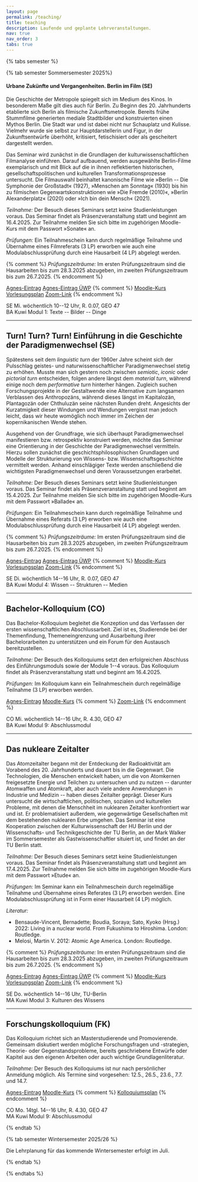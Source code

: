 ```yaml
---
layout: page
permalink: /teaching/
title: teaching
description: Laufende und geplante Lehrveranstaltungen.
nav: true
nav_order: 3
tabs: true
---
```


{% tabs semester %}

{% tab semester Sommersemester 2025%}

#### Urbane Zukünfte und Vergangenheiten. Berlin im Film (SE)

Die Geschichte der Metropole spiegelt sich im Medium des Kinos. In besonderem
Maße gilt dies auch für Berlin. Zu Beginn des 20. Jahrhunderts etablierte sich
Berlin als filmische Zukunftsmetropole. Bereits frühe Stummfilme generierten
mediale Stadtbilder und konstruierten einen Mythos Berlin. Die Stadt war und
ist dabei nicht nur Schauplatz und Kulisse. Vielmehr wurde sie selbst zur
Hauptdarstellerin und Figur, in der Zukunftsentwürfe überhöht, kritisiert,
fetischisiert oder als gescheitert dargestellt werden.

Das Seminar wird zunächst in die Grundlagen der kulturwissenschaftlichen
Filmanalyse einführen. Darauf aufbauend, werden ausgewählte Berlin-Filme
exemplarisch und mit Blick auf die in ihnen reflektierten historischen,
gesellschaftspolitischen und kulturellen Transformationsprozesse untersucht.
Die Filmauswahl beinhaltet kanonische Filme wie »Berlin -- Die Symphonie der
Großstadt« (1927), »Menschen am Sonntag« (1930) bis hin zu filmischen
Gegenwartskonstruktionen wie »Die Fremde (2010)«, »Berlin Alexanderplatz«
(2020) oder »Ich bin dein Mensch« (2021).

*Teilnahme:* Der Besuch dieses Seminars setzt keine Studienleistungen voraus.
Das Seminar findet als Präsenzveranstaltung statt und beginnt am 16.4.2025. Zur
Teilnahme melden Sie sich bitte im zugehörigen Moodle-Kurs mit dem Passwort
»Sonate« an.

*Prüfungen:* Ein Teilnahmeschein kann durch regelmäßige Teilnahme und Übernahme
eines Filmreferats (3 LP) erworben wie auch eine Modulabschlussprüfung durch
eine Hausarbeit (4 LP) abgelegt werden.

{% comment %}
*Prüfungszeiträume:* Im ersten Prüfungszeitraum sind die Hausarbeiten bis zum
28.3.2025 abzugeben, im zweiten Prüfungszeitraum bis zum 26.7.2025.
{% endcomment %}

<abbr class="badge"><a
href="https://agnes.hu-berlin.de/lupo/rds?state=verpublish&status=init&vmfile=no&publishid=230177&moduleCall=webInfo&publishConfFile=webInfo&publishSubDir=veranstaltung"
target="_blank">Agnes-Eintrag</a></abbr>
<abbr class="badge"><a
href="https://agnes.hu-berlin.de/lupo/rds?state=verpublish&status=init&vmfile=no&publishid=231006&moduleCall=webInfo&publishConfFile=webInfo&publishSubDir=veranstaltung"
target="_blank">Agnes-Eintrag ÜWP</a></abbr>
{% comment %}
<abbr class="badge"><a
href="https://moodle.hu-berlin.de/course/view.php?id=129769"
target="_blank">Moodle-Kurs</a></abbr> 
<abbr class="badge"><a
href="{{ site.baseurl }}/blog/2024/vorlesung">Vorlesungsplan</a></abbr>
<abbr class="badge"><a
href="https://hu-berlin.zoom.us/j/67471623130?pwd=RFE3REt5a2FvWFB2MnFCS0lJamVwdz09"
target="_blank">Zoom-Link</a></abbr>
{% endcomment %}

SE Mi. wöchentlich 10--12 Uhr, R. 0.07, GEO 47<br />
BA Kuwi Modul 1: Texte -- Bilder -- Dinge

***

## Turn! Turn? Turn! Einführung in die Geschichte der Paradigmenwechsel (SE)

Spätestens seit dem *linguistic turn* der 1960er Jahre scheint sich der
Pulsschlag geistes- und naturwissenschaftlicher Paradigmenwechsel stetig zu
erhöhen. Musste man sich gestern noch zwischen *semiotic*, *iconic* oder
*pictorial turn* entscheiden, folgen andere längst dem *material turn*, während
einige noch dem *performative turn* hinterher hängen. Zugleich suchen
Forschungsprojekte in der Gestaltwende eine Alternative zum langsamen
Verblassen des Anthropozäns, während dieses längst im Kapitalozän, Plantagozän
oder Chthuluzän seine nächsten Runden dreht. Angesichts der Kurzatmigkeit
dieser Windungen und Wendungen vergisst man jedoch leicht, dass wir heute
womöglich noch immer im Zeichen der kopernikanischen Wende stehen.

Ausgehend von der Grundfrage, wie sich überhaupt Paradigmenwechsel
manifestieren bzw. retrospektiv konstruiert werden, möchte das Seminar eine
Orientierung in der Geschichte der Paradigmenwechsel vermitteln. Hierzu sollen
zunächst die geschichtsphilosophischen Grundlagen und Modelle der
Strukturierung von Wissens- bzw. Wissenschaftsgeschichte vermittelt werden.
Anhand einschlägiger Texte werden anschließend die wichtigsten
Paradigmenwechsel und deren Voraussetzungen erarbeitet. 

*Teilnahme:* Der Besuch dieses Seminars setzt keine Studienleistungen voraus.
Das Seminar findet als Präsenzveranstaltung statt und beginnt am 15.4.2025. Zur
Teilnahme melden Sie sich bitte im zugehörigen Moodle-Kurs mit dem Passwort
»Ballade« an.

*Prüfungen:* Ein Teilnahmeschein kann durch regelmäßige Teilnahme und Übernahme
eines Referats (3 LP) erworben wie auch eine Modulabschlussprüfung durch eine
Hausarbeit (4 LP) abgelegt werden.

{% comment %}
*Prüfungszeiträume:* Im ersten Prüfungszeitraum sind die Hausarbeiten bis zum
28.3.2025 abzugeben, im zweiten Prüfungszeitraum bis zum 26.7.2025.
{% endcomment %}

<abbr class="badge"><a
href="https://agnes.hu-berlin.de/lupo/rds?state=verpublish&status=init&vmfile=no&publishid=230178&moduleCall=webInfo&publishConfFile=webInfo&publishSubDir=veranstaltung"
target="_blank">Agnes-Eintrag</a></abbr>
<abbr class="badge"><a
href="https://agnes.hu-berlin.de/lupo/rds?state=verpublish&status=init&vmfile=no&publishid=231038&moduleCall=webInfo&publishConfFile=webInfo&publishSubDir=veranstaltung"
target="_blank">Agnes-Eintrag ÜWP</a></abbr>
{% comment %}
<abbr class="badge"><a
href="https://moodle.hu-berlin.de/course/view.php?id=129769"
target="_blank">Moodle-Kurs</a></abbr> 
<abbr class="badge"><a
href="{{ site.baseurl }}/blog/2024/vorlesung">Vorlesungsplan</a></abbr>
<abbr class="badge"><a
href="https://hu-berlin.zoom.us/j/67471623130?pwd=RFE3REt5a2FvWFB2MnFCS0lJamVwdz09"
target="_blank">Zoom-Link</a></abbr>
{% endcomment %}

SE Di. wöchentlich 14--16 Uhr, R. 0.07, GEO 47<br />
BA Kuwi Modul 4: Wissen -- Strukturen -- Medien

***

## Bachelor-Kolloquium (CO)

Das Bachelor-Kolloquium begleitet die Konzeption und das Verfassen der ersten
wissenschaftlichen Abschlussarbeit. Ziel ist es, Studierende bei der
Themenfindung, Themeneingrenzung und Ausarbeitung ihrer Bachelorarbeiten zu
unterstützen und ein Forum für den Austausch bereitzustellen.

*Teilnahme:* Der Besuch des Kolloquiums setzt den erfolgreichen Abschluss des
Einführungsmoduls sowie der Module 1--4 voraus. Das Kolloquium findet als
Präsenzveranstaltung statt und beginnt am 16.4.2025.

*Prüfungen:* Im Kolloquium kann ein Teilnahmeschein durch regelmäßige Teilnahme
(3 LP) erworben werden.

<abbr class="badge"><a
href="https://agnes.hu-berlin.de/lupo/rds?state=verpublish&status=init&vmfile=no&publishid=223371&moduleCall=webInfo&publishConfFile=webInfo&publishSubDir=veranstaltung"
target="_blank">Agnes-Eintrag</a></abbr> 
<abbr class="badge"><a
href="https://moodle.hu-berlin.de/course/view.php?id=92821"
target="_blank">Moodle-Kurs</a></abbr>
{% comment %}
<abbr class="badge"><a
href="https://hu-berlin.zoom.us/j/67471623130?pwd=RFE3REt5a2FvWFB2MnFCS0lJamVwdz09"
target="_blank">Zoom-Link</a></abbr>
{% endcomment %}

CO Mi. wöchentlich 14--16 Uhr, R. 4.30, GEO 47<br />
BA Kuwi Modul 9: Abschlussmodul

***

## Das nukleare Zeitalter

Das Atomzeitalter begann mit der Entdeckung der Radioaktivität am Vorabend des 20. Jahrhunderts und dauert bis in die Gegenwart. Die Technologien, die
Menschen entwickelt haben, um die von Atomkernen freigesetzte Energie und
Teilchen zu untersuchen und zu nutzen -- darunter Atomwaffen und Atomkraft,
aber auch viele andere Anwendungen in Industrie und Medizin -- haben dieses
Zeitalter geprägt. Dieser Kurs untersucht die wirtschaftlichen, politischen,
sozialen und kulturellen Probleme, mit denen die Menschheit im nuklearen
Zeitalter konfrontiert war und ist. Er problematisiert außerdem, wie
gegenwärtige Gesellschaften mit dem bestehenden nuklearen Erbe umgehen. Das
Seminar ist eine Kooperation zwischen der Kulturwissenschaft der HU Berlin und
der Wissenschafts- und Technikgeschichte der TU Berlin, an der Mark Walker im
Sommersemester als Gastwissenschaftler situiert ist, und findet an der TU
Berlin statt.

*Teilnahme:* Der Besuch dieses Seminars setzt keine Studienleistungen voraus.
Das Seminar findet als Präsenzveranstaltung statt und beginnt am 17.4.2025.
Zur Teilnahme melden Sie sich bitte im zugehörigen Moodle-Kurs mit dem Passwort
»Etude« an.

*Prüfungen:* Im Seminar kann ein Teilnahmeschein durch regelmäßige Teilnahme
und Übernahme eines Referates (3 LP) erworben werden. Eine
Modulabschlussprüfung ist in Form einer Hausarbeit (4 LP) möglich.

*Literatur:* 
- Bensaude-Vincent, Bernadette; Boudia, Soraya; Sato, Kyoko (Hrsg.) 2022:
  Living in a nuclear world. From Fukushima to Hiroshima. London: Routledge.
- Melosi, Martin V. 2012: Atomic Age America. London: Routledge.

{% comment %}
*Prüfungszeiträume:* Im ersten Prüfungszeitraum sind die Hausarbeiten bis zum
28.3.2025 abzugeben, im zweiten Prüfungszeitraum bis zum 26.7.2025.
{% endcomment %}

<abbr class="badge"><a
href="https://agnes.hu-berlin.de/lupo/rds?state=verpublish&status=init&vmfile=no&publishid=230180&moduleCall=webInfo&publishConfFile=webInfo&publishSubDir=veranstaltung"
target="_blank">Agnes-Eintrag</a></abbr>
<abbr class="badge"><a
href="https://agnes.hu-berlin.de/lupo/rds?state=verpublish&status=init&vmfile=no&publishid=231049&moduleCall=webInfo&publishConfFile=webInfo&publishSubDir=veranstaltung"
target="_blank">Agnes-Eintrag ÜWP</a></abbr>
{% comment %}
<abbr class="badge"><a
href="https://moodle.hu-berlin.de/course/view.php?id=129769"
target="_blank">Moodle-Kurs</a></abbr> 
<abbr class="badge"><a
href="{{ site.baseurl }}/blog/2024/vorlesung">Vorlesungsplan</a></abbr>
<abbr class="badge"><a
href="https://hu-berlin.zoom.us/j/67471623130?pwd=RFE3REt5a2FvWFB2MnFCS0lJamVwdz09"
target="_blank">Zoom-Link</a></abbr>
{% endcomment %}

SE Do. wöchentlich 14--16 Uhr, TU-Berlin<br />
MA Kuwi Modul 3: Kulturen des Wissens

***

## Forschungskolloquium (FK)

Das Kolloquium richtet sich an Masterstudierende und Promovierende. Gemeinsam
diskutiert werden mögliche Forschungsfragen und -strategien, Theorie- oder
Gegenstandsprobleme, bereits geschriebene Entwürfe oder Kapitel aus den eigenen
Arbeiten oder auch wichtige Grundlagenliteratur.

*Teilnahme:* Der Besuch des Kolloquiums ist nur nach persönlicher Anmeldung
möglich. Als Termine sind vorgesehen: 12.5., 26.5., 23.6., 7.7. und 14.7.

<abbr class="badge"><a
href="https://agnes.hu-berlin.de/lupo/rds?state=verpublish&status=init&vmfile=no&publishid=223373&moduleCall=webInfo&publishConfFile=webInfo&publishSubDir=veranstaltung"
target="_blank">Agnes-Eintrag</a></abbr>
<abbr class="badge"><a
href="https://moodle.hu-berlin.de/course/view.php?id=89454"
target="_blank">Moodle-Kurs</a></abbr>
{% comment %}
<abbr class="badge"><a
href="{{ site.baseurl }}/blog/2024/kolloquium">Kolloquiumsplan</a></abbr>
{% endcomment %}

CO Mo. 14tgl. 14--16 Uhr, R. 4.30, GEO 47<br />
MA Kuwi Modul 9: Abschlussmodul

{% endtab %}

{% tab semester Wintersemester 2025/26 %}

Die Lehrplanung für das kommende Wintersemester erfolgt im Juli.

{% endtab %}

{% endtabs %}
